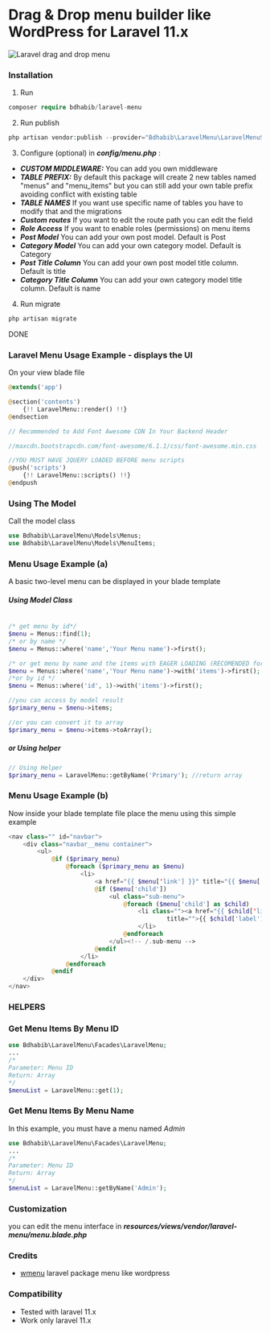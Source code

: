 # Drag & Drop menu builder like WordPress for Laravel 11.x

![Laravel drag and drop menu](https://i.postimg.cc/38TSNH8P/Screenshot.png)

### Installation

1. Run

```php
composer require bdhabib/laravel-menu
```

2. Run publish

```php
php artisan vendor:publish --provider="Bdhabib\LaravelMenu\LaravelMenuServiceProvider"
```

3. Configure (optional) in **_config/menu.php_** :

- **_CUSTOM MIDDLEWARE:_** You can add you own middleware
- **_TABLE PREFIX:_** By default this package will create 2 new tables named "menus" and "menu_items" but you can still add your own table prefix avoiding conflict with existing table
- **_TABLE NAMES_** If you want use specific name of tables you have to modify that and the migrations
- **_Custom routes_** If you want to edit the route path you can edit the field
- **_Role Access_** If you want to enable roles (permissions) on menu items
- **_Post Model_** You can add your own post model. Default is Post
- **_Category Model_** You can add your own category model. Default is Category
- **_Post Title Column_** You can add your own post model title column. Default is title
- **_Category Title Column_** You can add your own category model title column. Default is name

4. Run migrate

```php
php artisan migrate
```

DONE

### Laravel Menu Usage Example - displays the UI

On your view blade file

```php
@extends('app')

@section('contents')
    {!! LaravelMenu::render() !!}
@endsection

// Recommended to Add Font Awesome CDN In Your Backend Header

//maxcdn.bootstrapcdn.com/font-awesome/6.1.1/css/font-awesome.min.css

//YOU MUST HAVE JQUERY LOADED BEFORE menu scripts
@push('scripts')
    {!! LaravelMenu::scripts() !!}
@endpush
```

### Using The Model

Call the model class

```php
use Bdhabib\LaravelMenu\Models\Menus;
use Bdhabib\LaravelMenu\Models\MenuItems;

```

### Menu Usage Example (a)

A basic two-level menu can be displayed in your blade template

##### Using Model Class

```php

/* get menu by id*/
$menu = Menus::find(1);
/* or by name */
$menu = Menus::where('name','Your Menu name')->first();

/* or get menu by name and the items with EAGER LOADING (RECOMENDED for better performance and less query call)*/
$menu = Menus::where('name','Your Menu name')->with('items')->first();
/*or by id */
$menu = Menus::where('id', 1)->with('items')->first();

//you can access by model result
$primary_menu = $menu->items;

//or you can convert it to array
$primary_menu = $menu->items->toArray();

```

##### or Using helper

```php
// Using Helper
$primary_menu = LaravelMenu::getByName('Primary'); //return array

```

### Menu Usage Example (b)

Now inside your blade template file place the menu using this simple example

```php
<nav class="" id="navbar">
    <div class="navbar__menu container">
        <ul>
            @if ($primary_menu)
                @foreach ($primary_menu as $menu)
                    <li>
                        <a href="{{ $menu['link'] }}" title="{{ $menu['label'] }}">{{ $menu['label'] }}</a>
                        @if ($menu['child'])
                            <ul class="sub-menu">
                                @foreach ($menu['child'] as $child)
                                    <li class=""><a href="{{ $child['link'] }}"
                                            title="">{{ $child['label'] }}</a>
                                    </li>
                                @endforeach
                            </ul><!-- /.sub-menu -->
                        @endif
                    </li>
                @endforeach
            @endif
    </div>
</nav>

```

### HELPERS

### Get Menu Items By Menu ID

```php
use Bdhabib\LaravelMenu\Facades\LaravelMenu;
...
/*
Parameter: Menu ID
Return: Array
*/
$menuList = LaravelMenu::get(1);
```

### Get Menu Items By Menu Name

In this example, you must have a menu named _Admin_

```php
use Bdhabib\LaravelMenu\Facades\LaravelMenu;
...
/*
Parameter: Menu ID
Return: Array
*/
$menuList = LaravelMenu::getByName('Admin');
```

### Customization

you can edit the menu interface in **_resources/views/vendor/laravel-menu/menu.blade.php_**

### Credits

- [wmenu](https://github.com/lordmacu/wmenu) laravel package menu like wordpress

### Compatibility

- Tested with laravel 11.x
- Work only laravel 11.x
